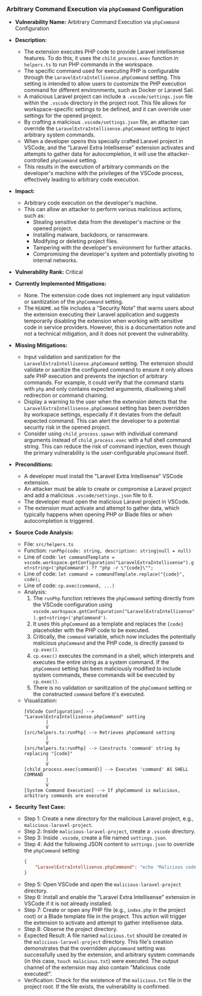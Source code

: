 ### Arbitrary Command Execution via `phpCommand` Configuration

- **Vulnerability Name:** Arbitrary Command Execution via `phpCommand` Configuration

- **Description:**
    - The extension executes PHP code to provide Laravel intellisense features. To do this, it uses the `child_process.exec` function in `helpers.ts` to run PHP commands in the workspace.
    - The specific command used for executing PHP is configurable through the `LaravelExtraIntellisense.phpCommand` setting. This setting is intended to allow users to customize the PHP execution command for different environments, such as Docker or Laravel Sail.
    - A malicious Laravel project can include a `.vscode/settings.json` file within the `.vscode` directory in the project root. This file allows for workspace-specific settings to be defined, and it can override user settings for the opened project.
    - By crafting a malicious `.vscode/settings.json` file, an attacker can override the `LaravelExtraIntellisense.phpCommand` setting to inject arbitrary system commands.
    - When a developer opens this specially crafted Laravel project in VSCode, and the "Laravel Extra Intellisense" extension activates and attempts to gather data for autocompletion, it will use the attacker-controlled `phpCommand` setting.
    - This results in the execution of arbitrary commands on the developer's machine with the privileges of the VSCode process, effectively leading to arbitrary code execution.

- **Impact:**
    - Arbitrary code execution on the developer's machine.
    - This can allow an attacker to perform various malicious actions, such as:
        - Stealing sensitive data from the developer's machine or the opened project.
        - Installing malware, backdoors, or ransomware.
        - Modifying or deleting project files.
        - Tampering with the developer's environment for further attacks.
        - Compromising the developer's system and potentially pivoting to internal networks.

- **Vulnerability Rank:** Critical

- **Currently Implemented Mitigations:**
    - None. The extension code does not implement any input validation or sanitization of the `phpCommand` setting.
    - The `README.md` file includes a "Security Note" that warns users about the extension executing their Laravel application and suggests temporarily disabling the extension when working with sensitive code in service providers. However, this is a documentation note and not a technical mitigation, and it does not prevent the vulnerability.

- **Missing Mitigations:**
    - Input validation and sanitization for the `LaravelExtraIntellisense.phpCommand` setting. The extension should validate or sanitize the configured command to ensure it only allows safe PHP execution and prevents the injection of arbitrary commands. For example, it could verify that the command starts with `php` and only contains expected arguments, disallowing shell redirection or command chaining.
    - Display a warning to the user when the extension detects that the `LaravelExtraIntellisense.phpCommand` setting has been overridden by workspace settings, especially if it deviates from the default expected command. This can alert the developer to a potential security risk in the opened project.
    - Consider using `child_process.spawn` with individual command arguments instead of `child_process.exec` with a full shell command string. This can reduce the risk of command injection, even though the primary vulnerability is the user-configurable `phpCommand` itself.

- **Preconditions:**
    - A developer must install the "Laravel Extra Intellisense" VSCode extension.
    - An attacker must be able to create or compromise a Laravel project and add a malicious `.vscode/settings.json` file to it.
    - The developer must open the malicious Laravel project in VSCode.
    - The extension must activate and attempt to gather data, which typically happens when opening PHP or Blade files or when autocompletion is triggered.

- **Source Code Analysis:**
    - File: `src/helpers.ts`
    - Function: `runPhp(code: string, description: string|null = null)`
    - Line of code: `let commandTemplate = vscode.workspace.getConfiguration("LaravelExtraIntellisense").get<string>('phpCommand') ?? "php -r \"{code}\"";`
    - Line of code: `let command = commandTemplate.replace("{code}", code);`
    - Line of code: `cp.exec(command, ...)`
    - Analysis:
        1. The `runPhp` function retrieves the `phpCommand` setting directly from the VSCode configuration using `vscode.workspace.getConfiguration("LaravelExtraIntellisense").get<string>('phpCommand')`.
        2. It uses this `phpCommand` as a template and replaces the `{code}` placeholder with the PHP code to be executed.
        3. Critically, the `command` variable, which now includes the potentially malicious `phpCommand` and the PHP code, is directly passed to `cp.exec()`.
        4. `cp.exec()` executes the command in a shell, which interprets and executes the entire string as a system command. If the `phpCommand` setting has been maliciously modified to include system commands, these commands will be executed by `cp.exec()`.
        5. There is no validation or sanitization of the `phpCommand` setting or the constructed `command` before it's executed.
    - Visualization:
        ```
        [VSCode Configuration] --> "LaravelExtraIntellisense.phpCommand" setting
                |
                V
        [src/helpers.ts:runPhp] --> Retrieves phpCommand setting
                |
                V
        [src/helpers.ts:runPhp] --> Constructs 'command' string by replacing "{code}"
                |
                V
        [child_process.exec(command)] --> Executes 'command' AS SHELL COMMAND
                |
                V
        [System Command Execution] --> If phpCommand is malicious, arbitrary commands are executed
        ```

- **Security Test Case:**
    - Step 1: Create a new directory for the malicious Laravel project, e.g., `malicious-laravel-project`.
    - Step 2: Inside `malicious-laravel-project`, create a `.vscode` directory.
    - Step 3: Inside `.vscode`, create a file named `settings.json`.
    - Step 4: Add the following JSON content to `settings.json` to override the `phpCommand` setting:
        ```json
        {
            "LaravelExtraIntellisense.phpCommand": "echo 'Malicious code executed!'; touch malicious.txt"
        }
        ```
    - Step 5: Open VSCode and open the `malicious-laravel-project` directory.
    - Step 6: Install and enable the "Laravel Extra Intellisense" extension in VSCode if it is not already installed.
    - Step 7: Create or open any PHP file (e.g., `index.php` in the project root) or a Blade template file in the project. This action will trigger the extension to activate and attempt to gather intellisense data.
    - Step 8: Observe the project directory.
    - Expected Result: A file named `malicious.txt` should be created in the `malicious-laravel-project` directory. This file's creation demonstrates that the overridden `phpCommand` setting was successfully used by the extension, and arbitrary system commands (in this case, `touch malicious.txt`) were executed. The output channel of the extension may also contain "Malicious code executed!".
    - Verification: Check for the existence of the `malicious.txt` file in the project root. If the file exists, the vulnerability is confirmed.
